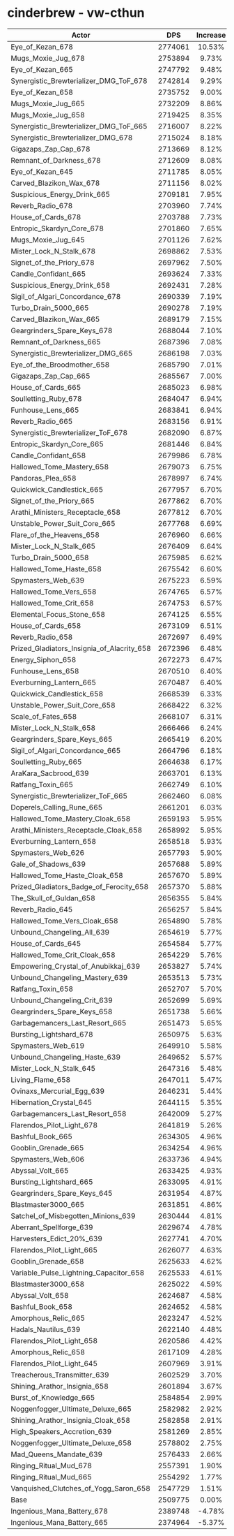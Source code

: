 # cinderbrew - vw-cthun
| Actor | DPS | Increase |
|---|:---:|:---:|
|Eye_of_Kezan_678|2774061|10.53%|
|Mugs_Moxie_Jug_678|2753894|9.73%|
|Eye_of_Kezan_665|2747792|9.48%|
|Synergistic_Brewterializer_DMG_ToF_678|2742814|9.29%|
|Eye_of_Kezan_658|2735752|9.00%|
|Mugs_Moxie_Jug_665|2732209|8.86%|
|Mugs_Moxie_Jug_658|2719425|8.35%|
|Synergistic_Brewterializer_DMG_ToF_665|2716007|8.22%|
|Synergistic_Brewterializer_DMG_678|2715024|8.18%|
|Gigazaps_Zap_Cap_678|2713669|8.12%|
|Remnant_of_Darkness_678|2712609|8.08%|
|Eye_of_Kezan_645|2711785|8.05%|
|Carved_Blazikon_Wax_678|2711156|8.02%|
|Suspicious_Energy_Drink_665|2709181|7.95%|
|Reverb_Radio_678|2703960|7.74%|
|House_of_Cards_678|2703788|7.73%|
|Entropic_Skardyn_Core_678|2701860|7.65%|
|Mugs_Moxie_Jug_645|2701126|7.62%|
|Mister_Lock_N_Stalk_678|2698862|7.53%|
|Signet_of_the_Priory_678|2697962|7.50%|
|Candle_Confidant_665|2693624|7.33%|
|Suspicious_Energy_Drink_658|2692431|7.28%|
|Sigil_of_Algari_Concordance_678|2690339|7.19%|
|Turbo_Drain_5000_665|2690278|7.19%|
|Carved_Blazikon_Wax_665|2689179|7.15%|
|Geargrinders_Spare_Keys_678|2688044|7.10%|
|Remnant_of_Darkness_665|2687396|7.08%|
|Synergistic_Brewterializer_DMG_665|2686198|7.03%|
|Eye_of_the_Broodmother_658|2685790|7.01%|
|Gigazaps_Zap_Cap_665|2685567|7.00%|
|House_of_Cards_665|2685023|6.98%|
|Soulletting_Ruby_678|2684047|6.94%|
|Funhouse_Lens_665|2683841|6.94%|
|Reverb_Radio_665|2683156|6.91%|
|Synergistic_Brewterializer_ToF_678|2682090|6.87%|
|Entropic_Skardyn_Core_665|2681446|6.84%|
|Candle_Confidant_658|2679986|6.78%|
|Hallowed_Tome_Mastery_658|2679073|6.75%|
|Pandoras_Plea_658|2678997|6.74%|
|Quickwick_Candlestick_665|2677957|6.70%|
|Signet_of_the_Priory_665|2677862|6.70%|
|Arathi_Ministers_Receptacle_658|2677812|6.70%|
|Unstable_Power_Suit_Core_665|2677768|6.69%|
|Flare_of_the_Heavens_658|2676960|6.66%|
|Mister_Lock_N_Stalk_665|2676409|6.64%|
|Turbo_Drain_5000_658|2675985|6.62%|
|Hallowed_Tome_Haste_658|2675542|6.60%|
|Spymasters_Web_639|2675223|6.59%|
|Hallowed_Tome_Vers_658|2674765|6.57%|
|Hallowed_Tome_Crit_658|2674753|6.57%|
|Elemental_Focus_Stone_658|2674125|6.55%|
|House_of_Cards_658|2673109|6.51%|
|Reverb_Radio_658|2672697|6.49%|
|Prized_Gladiators_Insignia_of_Alacrity_658|2672396|6.48%|
|Energy_Siphon_658|2672273|6.47%|
|Funhouse_Lens_658|2670510|6.40%|
|Everburning_Lantern_665|2670487|6.40%|
|Quickwick_Candlestick_658|2668539|6.33%|
|Unstable_Power_Suit_Core_658|2668422|6.32%|
|Scale_of_Fates_658|2668107|6.31%|
|Mister_Lock_N_Stalk_658|2666466|6.24%|
|Geargrinders_Spare_Keys_665|2665419|6.20%|
|Sigil_of_Algari_Concordance_665|2664796|6.18%|
|Soulletting_Ruby_665|2664638|6.17%|
|AraKara_Sacbrood_639|2663701|6.13%|
|Ratfang_Toxin_665|2662749|6.10%|
|Synergistic_Brewterializer_ToF_665|2662460|6.08%|
|Doperels_Calling_Rune_665|2661201|6.03%|
|Hallowed_Tome_Mastery_Cloak_658|2659193|5.95%|
|Arathi_Ministers_Receptacle_Cloak_658|2658992|5.95%|
|Everburning_Lantern_658|2658518|5.93%|
|Spymasters_Web_626|2657793|5.90%|
|Gale_of_Shadows_639|2657688|5.89%|
|Hallowed_Tome_Haste_Cloak_658|2657670|5.89%|
|Prized_Gladiators_Badge_of_Ferocity_658|2657370|5.88%|
|The_Skull_of_Guldan_658|2656355|5.84%|
|Reverb_Radio_645|2656257|5.84%|
|Hallowed_Tome_Vers_Cloak_658|2654890|5.78%|
|Unbound_Changeling_All_639|2654619|5.77%|
|House_of_Cards_645|2654584|5.77%|
|Hallowed_Tome_Crit_Cloak_658|2654229|5.76%|
|Empowering_Crystal_of_Anubikkaj_639|2653827|5.74%|
|Unbound_Changeling_Mastery_639|2653513|5.73%|
|Ratfang_Toxin_658|2652707|5.70%|
|Unbound_Changeling_Crit_639|2652699|5.69%|
|Geargrinders_Spare_Keys_658|2651738|5.66%|
|Garbagemancers_Last_Resort_665|2651473|5.65%|
|Bursting_Lightshard_678|2650975|5.63%|
|Spymasters_Web_619|2649910|5.58%|
|Unbound_Changeling_Haste_639|2649652|5.57%|
|Mister_Lock_N_Stalk_645|2647316|5.48%|
|Living_Flame_658|2647011|5.47%|
|Ovinaxs_Mercurial_Egg_639|2646231|5.44%|
|Hibernation_Crystal_645|2644115|5.35%|
|Garbagemancers_Last_Resort_658|2642009|5.27%|
|Flarendos_Pilot_Light_678|2641819|5.26%|
|Bashful_Book_665|2634305|4.96%|
|Gooblin_Grenade_665|2634254|4.96%|
|Spymasters_Web_606|2633736|4.94%|
|Abyssal_Volt_665|2633425|4.93%|
|Bursting_Lightshard_665|2633095|4.91%|
|Geargrinders_Spare_Keys_645|2631954|4.87%|
|Blastmaster3000_665|2631851|4.86%|
|Satchel_of_Misbegotten_Minions_639|2630444|4.81%|
|Aberrant_Spellforge_639|2629674|4.78%|
|Harvesters_Edict_20%_639|2627741|4.70%|
|Flarendos_Pilot_Light_665|2626077|4.63%|
|Gooblin_Grenade_658|2625633|4.62%|
|Variable_Pulse_Lightning_Capacitor_658|2625533|4.61%|
|Blastmaster3000_658|2625022|4.59%|
|Abyssal_Volt_658|2624687|4.58%|
|Bashful_Book_658|2624652|4.58%|
|Amorphous_Relic_665|2623247|4.52%|
|Hadals_Nautilus_639|2622140|4.48%|
|Flarendos_Pilot_Light_658|2620586|4.42%|
|Amorphous_Relic_658|2617109|4.28%|
|Flarendos_Pilot_Light_645|2607969|3.91%|
|Treacherous_Transmitter_639|2602529|3.70%|
|Shining_Arathor_Insignia_658|2601894|3.67%|
|Burst_of_Knowledge_665|2584854|2.99%|
|Noggenfogger_Ultimate_Deluxe_665|2582982|2.92%|
|Shining_Arathor_Insignia_Cloak_658|2582858|2.91%|
|High_Speakers_Accretion_639|2581269|2.85%|
|Noggenfogger_Ultimate_Deluxe_658|2578802|2.75%|
|Mad_Queens_Mandate_639|2576433|2.66%|
|Ringing_Ritual_Mud_678|2557391|1.90%|
|Ringing_Ritual_Mud_665|2554292|1.77%|
|Vanquished_Clutches_of_Yogg_Saron_658|2547729|1.51%|
|Base|2509775|0.00%|
|Ingenious_Mana_Battery_678|2389748|-4.78%|
|Ingenious_Mana_Battery_665|2374964|-5.37%|
